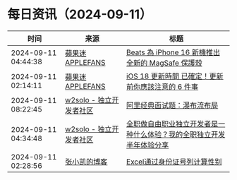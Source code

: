 ﻿# 每日资讯（2024-09-11）

|时间|来源|标题|
|---|---|---|
|2024-09-11 04:44:38|[蘋果迷 APPLEFANS](https://applefans.today/feed/)|[Beats 為 iPhone 16 新機推出全新的 MagSafe 保護殼](https://applefans.today/2024-09-beats-iphone-16-case/)|
|2024-09-11 02:14:11|[蘋果迷 APPLEFANS](https://applefans.today/feed/)|[iOS 18 更新時間 已確定！更新前你應該注意的 6 件事](https://applefans.today/2024-09-what-to-do-before-ios-18-upgrade/)|
|2024-09-11 08:22:45|[w2solo - 独立开发者社区](https://w2solo.com/topics/feed)|[阿里经典面试题：瀑布流布局](https://w2solo.com/topics/5023)|
|2024-09-11 04:34:48|[w2solo - 独立开发者社区](https://w2solo.com/topics/feed)|[全职做自由职业独立开发者是一种什么体验？我的全职独立开发半年体验分享](https://w2solo.com/topics/5022)|
|2024-09-11 02:28:56|[张小凯的博客](https://jasonkayzk.github.io/atom.xml)|[Excel通过身份证号列计算性别](https://jasonkayzk.github.io/2024/09/11/Excel%E9%80%9A%E8%BF%87%E8%BA%AB%E4%BB%BD%E8%AF%81%E5%8F%B7%E5%88%97%E8%AE%A1%E7%AE%97%E6%80%A7%E5%88%AB/)|
